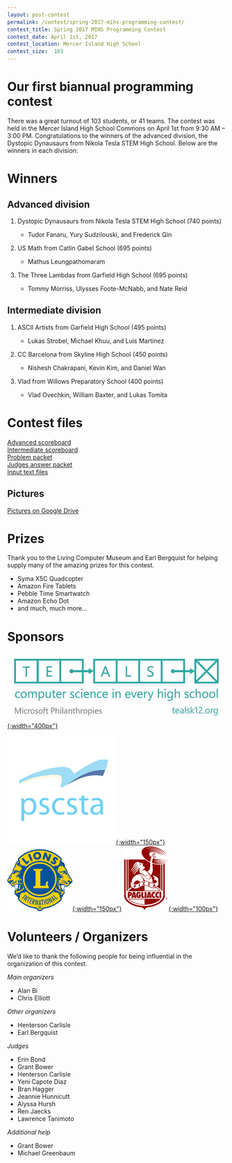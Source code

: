 ```yaml
---
layout: post-contest
permalink: /contest/spring-2017-mihs-programming-contest/
contest_title: Spring 2017 MIHS Programming Contest
contest_date: April 1st, 2017
contest_location: Mercer Island High School
contest_size:  103
---
```


# Our first biannual programming contest

There was a great turnout of 103 students, or 41 teams. The contest was held in the Mercer Island High School Commons on April 1st from 9:30 AM – 3:00 PM. Congratulations to the winners of the advanced division, the Dystopic Dynausaurs from Nikola Tesla STEM High School.  Below are the winners in each division:

# Winners

## Advanced division

1. Dystopic Dynausaurs from Nikola Tesla STEM High School (740 points)

    - Tudor Fanaru, Yury Sudzilouski, and Frederick Qin
2. US Math from Catlin Gabel School (695 points)

    - Mathus Leungpathomaram
3. The Three Lambdas from Garfield High School (695 points)

    - Tommy Morriss, Ulysses Foote-McNabb, and Nate Reid

## Intermediate division

1. ASCII Artists from Garfield High School (495 points)

    - Lukas Strobel, Michael Khuu, and Luis Martinez
2. CC Barcelona from Skyline High School (450 points)

    - Nishesh Chakrapani, Kevin Kim, and Daniel Wan
3. Vlad from Willows Preparatory School (400 points)

    - Vlad Ovechkin, William Baxter, and Lukas Tomita

# Contest files

[Advanced scoreboard](https://view.publitas.com/codemihs/scoreboard-advanced-2017)  
[Intermediate scoreboard](https://view.publitas.com/codemihs/codemihs-scoreboard-intermediate-2017)  
[Problem packet](https://view.publitas.com/codemihs/codemihs-problem-packet)  
[Judges answer packet](https://view.publitas.com/codemihs/codemihsjudgesdata)  
[Input text files](https://drive.google.com/drive/folders/0B3GiTJ1YDPmzWWNuNTlfMkF4Q3c)

## Pictures

[Pictures on Google Drive](https://drive.google.com/drive/folders/0By-6WanV3FA5aHQ2MGVUSWdfcFk?usp=sharing)

# Prizes

Thank you to the Living Computer Museum and Earl Bergquist for helping supply many of the amazing prizes for this contest.

 - Syma X5C Quadcopter
 - Amazon Fire Tablets
 - Pebble Time Smartwatch
 - Amazon Echo Dot
 - and much, much more...

# Sponsors

[![Microsoft Teals](/assets/images/sponsor_msft_teals.png){:width="400px"}](https://www.tealsk12.org/)

[![PSCSTA](/assets/images/sponsor_pscsta.png){:width="150px"}](https://pscsta.org)
[![Lions Club](/assets/images/sponsor_lions.jpg){:width="150px"}](http://mercerislandlions.org/)
[![Pagliacci Pizza](/assets/images/sponsor_pagliacci.jpg){:width="100px"}](https://www.pagliacci.com/)

# Volunteers / Organizers

We’d like to thank the following people for being influential in the organization of this contest.

_Main organizers_

- Alan Bi
- Chris Elliott

_Other organizers_

- Henterson Carlisle
- Earl Bergquist

_Judges_

- Erin Bond
- Grant Bower
- Henterson Carlisle
- Yeni Capote Diaz
- Bran Hagger
- Jeannie Hunnicutt
- Alyssa Hursh
- Ren Jaecks
- Lawrence Tanimoto

_Additional help_

- Grant Bower
- Michael Greenbaum
